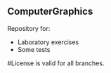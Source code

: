 ## ComputerGraphics

Repository for:
 - Laboratory exercises
 - Some tests

#License is valid for all branches.

